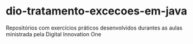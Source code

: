 # dio-tratamento-excecoes-em-java
Repositórios com exercícios práticos desenvolvidos durantes as aulas ministrada pela Digital Innovation One
